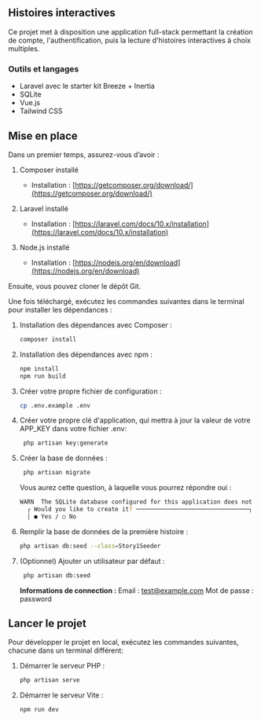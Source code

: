 ## Histoires interactives

Ce projet met à disposition une application full-stack permettant la création de compte, l'authentification, puis la lecture d'histoires interactives à choix multiples.

### Outils et langages

* Laravel avec le starter kit Breeze + Inertia
* SQLite
* Vue.js
* Tailwind CSS

## Mise en place

Dans un premier temps, assurez-vous d’avoir :

1. Composer installé

   * Installation : [https://getcomposer.org/download/](https://getcomposer.org/download/)

2. Laravel installé

   * Installation : [https://laravel.com/docs/10.x/installation](https://laravel.com/docs/10.x/installation)
3. Node.js installé

   * Installation : [https://nodejs.org/en/download](https://nodejs.org/en/download)


Ensuite, vous pouvez cloner le dépôt Git.

Une fois téléchargé, exécutez les commandes suivantes dans le terminal pour installer les dépendances :

1. Installation des dépendances avec Composer :

   ```bash
   composer install
   ```

2. Installation des dépendances avec npm :

   ```bash
   npm install
   npm run build
   ```

3. Créer votre propre fichier de configuration :
   ```bash
   cp .env.example .env
   ```

4. Créer votre propre clé d'application, qui mettra à jour la valeur de votre APP_KEY dans votre fichier .env:
   ```bash
    php artisan key:generate
   ```
   
5. Créer la base de données :
   ```bash
    php artisan migrate
   ```
   Vous aurez cette question, à laquelle vous pourrez répondre oui : 

   ```bash
   WARN  The SQLite database configured for this application does not exist: database/database.sqlite.  
     ┌ Would you like to create it? ────────────────────────────────┐
     │ ● Yes / ○ No        
     ```

7. Remplir la base de données de la première histoire :

    ```bash
    php artisan db:seed --class=Story1Seeder
    ```
8. (Optionnel) Ajouter un utilisateur par défaut :
   ```bash
    php artisan db:seed
    ```
   **Informations de connection :**
   Email : test@example.com
   Mot de passe : password
   
## Lancer le projet

Pour développer le projet en local, exécutez les commandes suivantes, chacune dans un terminal différent:

1. Démarrer le serveur PHP :

   ```bash
   php artisan serve
   ```

2. Démarrer le serveur Vite :

   ```bash
   npm run dev
   ```
